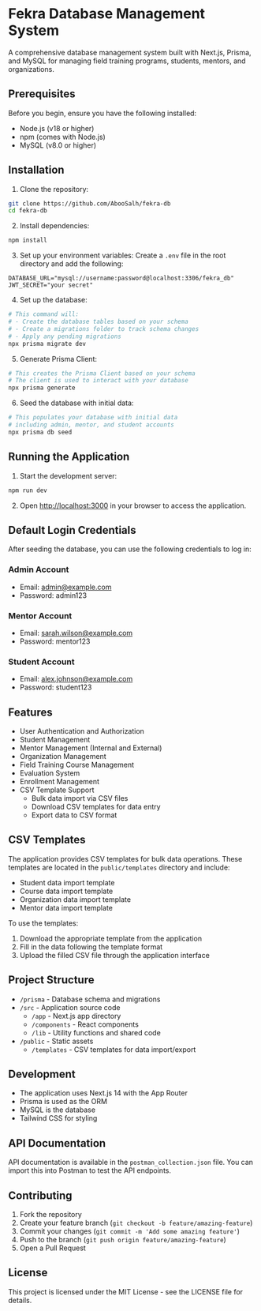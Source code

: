 # Fekra Database Management System

A comprehensive database management system built with Next.js, Prisma, and MySQL for managing field training programs, students, mentors, and organizations.

## Prerequisites

Before you begin, ensure you have the following installed:

- Node.js (v18 or higher)
- npm (comes with Node.js)
- MySQL (v8.0 or higher)

## Installation

1. Clone the repository:

```bash
git clone https://github.com/AbooSalh/fekra-db
cd fekra-db
```

2. Install dependencies:

```bash
npm install
```

3. Set up your environment variables:
   Create a `.env` file in the root directory and add the following:

```
DATABASE_URL="mysql://username:password@localhost:3306/fekra_db"
JWT_SECRET="your secret"
```

4. Set up the database:

```bash
# This command will:
# - Create the database tables based on your schema
# - Create a migrations folder to track schema changes
# - Apply any pending migrations
npx prisma migrate dev
```

5. Generate Prisma Client:

```bash
# This creates the Prisma Client based on your schema
# The client is used to interact with your database
npx prisma generate
```

6. Seed the database with initial data:

```bash
# This populates your database with initial data
# including admin, mentor, and student accounts
npx prisma db seed
```

## Running the Application

1. Start the development server:

```bash
npm run dev
```

2. Open [http://localhost:3000](http://localhost:3000) in your browser to access the application.

## Default Login Credentials

After seeding the database, you can use the following credentials to log in:

### Admin Account

- Email: admin@example.com
- Password: admin123

### Mentor Account

- Email: sarah.wilson@example.com
- Password: mentor123

### Student Account

- Email: alex.johnson@example.com
- Password: student123

## Features

- User Authentication and Authorization
- Student Management
- Mentor Management (Internal and External)
- Organization Management
- Field Training Course Management
- Evaluation System
- Enrollment Management
- CSV Template Support
  - Bulk data import via CSV files
  - Download CSV templates for data entry
  - Export data to CSV format

## CSV Templates

The application provides CSV templates for bulk data operations. These templates are located in the `public/templates` directory and include:

- Student data import template
- Course data import template
- Organization data import template
- Mentor data import template

To use the templates:

1. Download the appropriate template from the application
2. Fill in the data following the template format
3. Upload the filled CSV file through the application interface

## Project Structure

- `/prisma` - Database schema and migrations
- `/src` - Application source code
  - `/app` - Next.js app directory
  - `/components` - React components
  - `/lib` - Utility functions and shared code
- `/public` - Static assets
  - `/templates` - CSV templates for data import/export

## Development

- The application uses Next.js 14 with the App Router
- Prisma is used as the ORM
- MySQL is the database
- Tailwind CSS for styling

## API Documentation

API documentation is available in the `postman_collection.json` file. You can import this into Postman to test the API endpoints.

## Contributing

1. Fork the repository
2. Create your feature branch (`git checkout -b feature/amazing-feature`)
3. Commit your changes (`git commit -m 'Add some amazing feature'`)
4. Push to the branch (`git push origin feature/amazing-feature`)
5. Open a Pull Request

## License

This project is licensed under the MIT License - see the LICENSE file for details.
